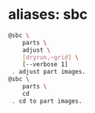 # aliases: sbc

```bash
@sbc \
	parts \
	adjust \
	[dryrun,~grid] \
	[--verbose 1]
 . adjust part images.
@sbc \
	parts \
	cd
 . cd to part images.
```

